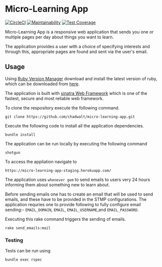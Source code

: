 # Micro-Learning App

[![CircleCI](https://circleci.com/gh/chadwalt/micro-learning-app.svg?style=svg)](https://circleci.com/gh/chadwalt/micro-learning-app)
[![Maintainability](https://api.codeclimate.com/v1/badges/5d552065374c71f28f36/maintainability)](https://codeclimate.com/github/chadwalt/micro-learning-app/maintainability)
[![Test Coverage](https://api.codeclimate.com/v1/badges/5d552065374c71f28f36/test_coverage)](https://codeclimate.com/github/chadwalt/micro-learning-app/test_coverage)

Micro-Learning App is a responsive web application that sends you one or multiple pages per day about things you want to learn.

The application provides a user with a choice of specifying interests and through this, appropriate pages are found and sent via the user's email.

## Usage
Using  [Ruby Version Manager](https://rvm.io/rvm/install) download and install the latest version of ruby, which can be downloaded from [here](https://www.ruby-lang.org/en/downloads/).

The application is built with [sinatra Web Framework](http://sinatrarb.com/) which is one of the fastest, secure and most reliable web framework.

To clone the respository execute the following command.
```
git clone https://github.com/chadwalt/micro-learning-app.git
```

Execute the following code to install all the application dependencies.
```
bundle install
```

The application can be run locally by executing the following command
```
shotgun
```

To access the appliation navigate to
```
https://micro-learning-app-staging.herokuapp.com/
```

The application uses `whenever gem` to send emails to users very 24 hours informing them about something new to learn about.

Before sending emails one has to create an email that will be used to send emails, and these have to be provided in the STMP configurations. The application requries one to provide following to fully configure email sending:- `EMAIL_DOMAIN`, `EMAIL`, `EMAIL_USERNAME`,and `EMAIL_PASSWORD`.

Executing this rake command triggers the sending of emails.
```
rake send_emails:mail
```

### Testing
Tests can be run using
```
bundle exec rspec
```

